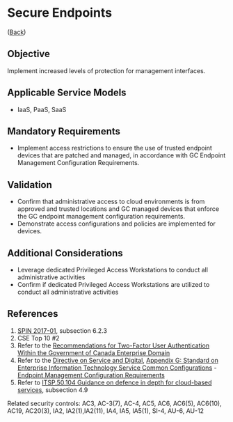 # Secure Endpoints

([Back](../README.md))

## Objective

Implement increased levels of protection for management interfaces.

## Applicable Service Models

- IaaS, PaaS, SaaS

## Mandatory Requirements

- Implement access restrictions to ensure the use of trusted endpoint devices that are patched and managed, in accordance with GC Endpoint Management Configuration Requirements.

## Validation

- Confirm that administrative access to cloud environments is from approved and trusted locations and GC managed devices that enforce the GC endpoint management configuration requirements.
- Demonstrate access configurations and policies are implemented for devices.

## Additional Considerations

- Leverage dedicated Privileged Access Workstations to conduct all administrative activities
- Confirm if dedicated Privileged Access Workstations are utilized to conduct all administrative activities

## References

1. [SPIN 2017-01](https://www.canada.ca/en/treasury-board-secretariat/services/access-information-privacy/security-identity-management/direction-secure-use-commercial-cloud-services-spin.html), subsection 6.2.3
2. CSE Top 10 #2
3. Refer to the [Recommendations for Two-Factor User Authentication Within the Government of Canada Enterprise Domain](https://intranet.canada.ca/wg-tg/rtua-rafu-eng.asp)
4. Refer to the [Directive on Service and Digital](https://www.tbs-sct.canada.ca/pol/doc-eng.aspx?id=32601), [Appendix G: Standard on Enterprise Information Technology Service Common Configurations](https://www.tbs-sct.canada.ca/pol/doc-eng.aspx?id=32713) - [Endpoint Management Configuration Requirements](https://www.canada.ca/en/government/system/digital-government/policies-standards/enterprise-it-service-common-configurations/endpoint.html)
5. Refer to [ITSP.50.104 Guidance on defence in depth for cloud-based services](https://cyber.gc.ca/en/guidance/itsp50104-guidance-defence-depth-cloud-based-services), subsection 4.9

Related security controls: AC3, AC-3(7), AC-4, AC5, AC6, AC6(5), AC6(10), AC19, AC20(3), IA2, IA2(1),IA2(11), IA4, IA5, IA5(1), SI-4, AU-6, AU-12
